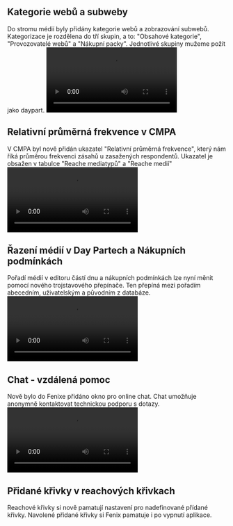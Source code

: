 ﻿---
categories: [fenix]
layout: fenix
---
## Kategorie webů a subweby
Do stromu médií byly přidány kategorie webů a zobrazování subwebů.
Kategorizace je rozdělena do tří skupin, a to: "Obsahové kategorie", "Provozovatelé webů" a "Nákupní packy". Jednotlivé skupiny mužeme požít jako daypart.
<video src="{{site.url}}/data/kategorie.mp4" type="video/mp4" controls></video>

## Relativní průměrná frekvence v CMPA
V CMPA byl nově přidán ukazatel "Relativní průměrná frekvence", který nám říká průměrou frekvenci zásahů u zasažených respondentů.
Ukazatel je obsažen v tabulce "Reache mediatypů" a "Reache medií"
<video src="{{site.url}}/data/Rel_frekvece.mp4" type="video/mp4" controls></video>

## Řazení médií v Day Partech a Nákupních podmínkách
Pořadí médií v editoru částí dnu a nákupních podmínkách lze nyní měnit pomocí nového trojstavového přepínače. 
Ten přepíná mezi pořadím abecedním, uživatelským a původním z databáze.
<video src="{{site.url}}/data/razeni.mp4" type="video/mp4" controls></video>

## Chat - vzdálená pomoc
Nově bylo do Fenixe přidáno okno pro online chat. Chat umožňuje anonymně kontaktovat technickou podporu s dotazy.
<video src="{{site.url}}/data/chat.mp4" type="video/mp4" controls></video>

## Přidané křivky v reachových křivkach
Reachové křivky si nově pamatují nastavení pro nadefinované přídané křivky. Navolené přidané křivky si Fenix pamatuje i po vypnutí aplikace.
